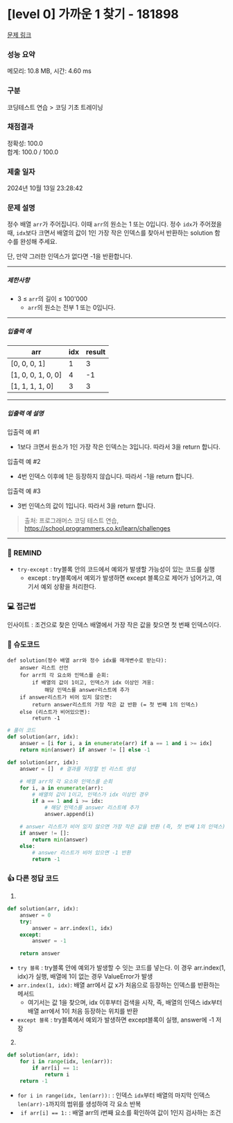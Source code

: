 # [level 0] 가까운 1 찾기 - 181898 

[문제 링크](https://school.programmers.co.kr/learn/courses/30/lessons/181898) 

### 성능 요약

메모리: 10.8 MB, 시간: 4.60 ms

### 구분

코딩테스트 연습 > 코딩 기초 트레이닝

### 채점결과

정확성: 100.0<br/>합계: 100.0 / 100.0

### 제출 일자

2024년 10월 13일 23:28:42

### 문제 설명

<p>정수 배열 <code>arr</code>가 주어집니다. 이때 <code>arr</code>의 원소는 1 또는 0입니다. 정수 <code>idx</code>가 주어졌을 때, <code>idx</code>보다 크면서 배열의 값이 1인 가장 작은 인덱스를 찾아서 반환하는 solution 함수를 완성해 주세요.</p>

<p>단, 만약 그러한 인덱스가 없다면 -1을 반환합니다.</p>

<hr>

<h5>제한사항</h5>

<ul>
<li>3 ≤ <code>arr</code>의 길이 ≤ 100'000

<ul>
<li><code>arr</code>의 원소는 전부 1 또는 0입니다. </li>
</ul></li>
</ul>

<hr>

<h5>입출력 예</h5>
<table class="table">
        <thead><tr>
<th>arr</th>
<th>idx</th>
<th>result</th>
</tr>
</thead>
        <tbody><tr>
<td>[0, 0, 0, 1]</td>
<td>1</td>
<td>3</td>
</tr>
<tr>
<td>[1, 0, 0, 1, 0, 0]</td>
<td>4</td>
<td>-1</td>
</tr>
<tr>
<td>[1, 1, 1, 1, 0]</td>
<td>3</td>
<td>3</td>
</tr>
</tbody>
      </table>
<hr>

<h5>입출력 예 설명</h5>

<p>입출력 예 #1</p>

<ul>
<li>1보다 크면서 원소가 1인 가장 작은 인덱스는 3입니다. 따라서 3을 return 합니다.</li>
</ul>

<p>입출력 예 #2</p>

<ul>
<li>4번 인덱스 이후에 1은 등장하지 않습니다. 따라서 -1을 return 합니다.</li>
</ul>

<p>입출력 예 #3</p>

<ul>
<li>3번 인덱스의 값이 1입니다. 따라서 3을 return 합니다. </li>
</ul>


> 출처: 프로그래머스 코딩 테스트 연습, https://school.programmers.co.kr/learn/challenges
---
### 🤔 REMIND
- `try-except` : try블록 안의 코드에서 예외가 발생할 가능성이 있는 코드를 실행
    - except : try블록에서 예외가 발생하면 except 블록으로 제어가 넘어가고, 여기서 예외 상황을 처리한다.

### 💻 접근법
인사이트 : 조건으로 찾은 인덱스 배열에서 가장 작은 값을 찾으면 첫 번째 인덱스이다.

### 📝 슈도코드
```
def solution(정수 배열 arr와 정수 idx를 매개변수로 받는다):
    answer 리스트 선언
    for arr의 각 요소와 인덱스를 순회:
        if 배열의 값이 1이고, 인덱스가 idx 이상인 겨웅:
            해당 인덱스를 answer리스트에 추가
    if answer리스트가 비어 있지 않으면:
        return answer리스트의 가장 작은 값 반환 (= 첫 번째 1의 인덱스)
    else (리스트가 비어있으면):
        return -1
```
```python
# 풀이 코드
def solution(arr, idx):
    answer = [i for i, a in enumerate(arr) if a == 1 and i >= idx]
    return min(answer) if answer != [] else -1
```
```python
def solution(arr, idx):
    answer = []  # 결과를 저장할 빈 리스트 생성
    
    # 배열 arr의 각 요소와 인덱스를 순회
    for i, a in enumerate(arr):
        # 배열의 값이 1이고, 인덱스가 idx 이상인 경우
        if a == 1 and i >= idx:
            # 해당 인덱스를 answer 리스트에 추가
            answer.append(i)
    
    # answer 리스트가 비어 있지 않으면 가장 작은 값을 반환 (즉, 첫 번째 1의 인덱스)
    if answer != []:
        return min(answer)
    else:
        # answer 리스트가 비어 있으면 -1 반환
        return -1
```

### 👍 다른 정답 코드
1.
```python
def solution(arr, idx):
    answer = 0
    try:
        answer = arr.index(1, idx)
    except:
        answer = -1

    return answer
```
- `try 블록` : try블록 안에 예외가 발생할 수 잇는 코드를 넣는다. 이 경우 arr.index(1, idx)가 실행, 배열에 1이 없는 경우 ValueError가 발생
- `arr.index(1, idx)`: 배열 arr에서 값 x가 처음으로 등장하는 인덱스를 반환하는 메서드
    - 여기서는 값 1을 찾으며, idx 이후부터 검색을 시작, 즉, 배열의 인덱스 idx부터 배열 arr에서 1이 처음 등장하는 위치를 반환
- `except 블록` : try블록에서 예외가 발생하면 except블록이 실행, answer에 -1 저장
2. 
```python
def solution(arr, idx):
    for i in range(idx, len(arr)):
        if arr[i] == 1:
            return i
    return -1
```
- `for i in range(idx, len(arr)):` : 인덱스 `idx`부터 배열의 마지막 인덱스 `len(arr)-1`까지의 범위를 생성하여 각 요소 반복
- ` if arr[i] == 1:` : 배열 arr의 i번째 요소를 확인하여 값이 1인지 검사하는 조건
